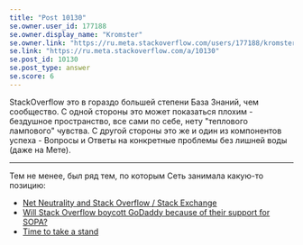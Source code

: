 ```yaml
---
title: "Post 10130"
se.owner.user_id: 177188
se.owner.display_name: "Kromster"
se.owner.link: "https://ru.meta.stackoverflow.com/users/177188/kromster"
se.link: "https://ru.meta.stackoverflow.com/a/10130"
se.post_id: 10130
se.post_type: answer
se.score: 6
---
```

<p>StackOverflow это в гораздо большей степени База Знаний, чем сообщество. С одной стороны это может показаться плохим - бездушное пространство, все сами по себе, нету "теплового лампового" чувства. С другой стороны это же и один из компонентов успеха - Вопросы и Ответы на конкретные проблемы без лишней воды (даже на Мете).</p>

<hr>

<p>Тем не менее, был ряд тем, по которым Сеть занимала какую-то позицию:</p>

<ul>
<li><a href="https://meta.stackexchange.com/questions/297816/net-neutrality-and-stack-overflow-stack-exchange">Net Neutrality and Stack Overflow / Stack Exchange</a></li>
<li><a href="https://meta.stackexchange.com/questions/116891/will-stack-overflow-boycott-godaddy-because-of-their-support-for-sopa">Will Stack Overflow boycott GoDaddy because of their support for SOPA?</a></li>
<li><a href="https://meta.stackoverflow.com/questions/342440/time-to-take-a-stand">Time to take a stand</a></li>
</ul>
